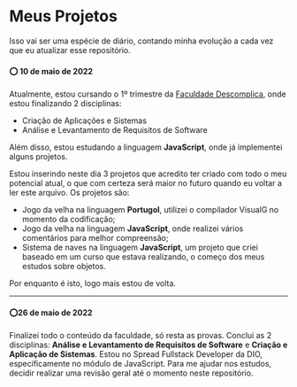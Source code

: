 # Meus Projetos

Isso vai ser uma espécie de diário, contando minha evolução a cada vez que eu atualizar esse repositório.

#### ⭕ **10 de maio de 2022**

Atualmente, estou cursando o 1º trimestre da [Faculdade Descomplica](https://descomplica.com.br/faculdade/), onde estou finalizando 2 disciplinas:

- Criação de Aplicações e Sistemas 
- Análise e Levantamento de Requisitos de Software

Além disso, estou estudando a linguagem **JavaScript**, onde já implementei alguns projetos.

Estou inserindo neste dia 3 projetos que acredito ter criado com todo o meu potencial atual, o que com certeza será maior no futuro quando eu voltar a ler este arquivo. Os projetos são:

- Jogo da velha na linguagem **Portugol**, utilizei o compilador VisualG no momento da codificação;
- Jogo da velha na linguagem **JavaScript**, onde realizei vários comentários para melhor compreensão;
- Sistema de naves na linguagem **JavaScript**, um projeto que criei baseado em um curso que estava realizando, o começo dos meus estudos sobre objetos.

Por enquanto é isto, logo mais estou de volta.

------

#### ⭕26 de maio de 2022 

Finalizei todo o conteúdo da faculdade, só resta as provas. Conclui as 2 disciplinas: **Análise e Levantamento de Requisitos de Software** e **Criação e Aplicação de Sistemas**. Estou no Spread Fullstack Developer da DIO, especificamente no módulo de JavaScript. Para me ajudar nos estudos, decidir realizar uma revisão geral até o momento neste repositório.
